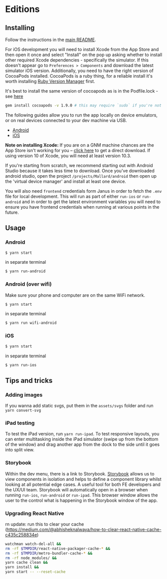 # Editions

## Installing

Follow the instructions in the [main README](https://github.com/guardian/editions/blob/master/README.md).

For iOS development you will need to install Xcode from the App Store and then open it once and select "Install" on the pop up asking whether to install other required Xcode dependencies - specifically the simulator. If this doesn't appear go to `Preferences > Components` and download the latest simulator iOS version. Additionally, you need to have the right version of CocoaPods installed. CocoaPods is a ruby thing, for a reliable install it's worth installing [Ruby Version Manager](https://rvm.io/rvm/install) first.

It's best to install the same version of cocoapods as is in the Podfile.lock - see [here](https://github.com/guardian/editions/blob/master/projects/Mallard/ios/Podfile.lock#L509)

```sh
gem install cocoapods -v 1.9.0 # this may require `sudo` if you're not using rvm or rbenv
```

The following guides allow you to run the app locally on device emulators, or on real devices connected to your dev machine via USB.

-   [Android](https://facebook.github.io/react-native/docs/getting-started#installing-dependencies-1)
-   [iOS](https://facebook.github.io/react-native/docs/getting-started#installing-dependencies)

**Note on installing Xcode:** If you are on a GNM machine chances are the App Store isn't working for you – [click here](https://developer.apple.com/download/more/) to get a direct download. If using version 10 of Xcode, you will need at least version 10.3.

If you're starting from scratch, we recommend starting out with Android Studio because it takes less time to download. Once you've downloaded
android studio, open the project `/projects/Mallard/android` then open up the 'virtual device manager' and install at least one device.

You will also need `frontend` credentials form Janus in order to fetch the `.env` file for local development. This will run as part of either `run-ios` or `run-android` and in order to get the latest environment variables you will need to ensure you have frontend credentials when running at various points in the future.

## Usage

### Android

```bash
$ yarn start
```

in separate terminal

```bash
$ yarn run-android
```

### Android (over wifi)

Make sure your phone and computer are on the same WiFi network.

```bash
$ yarn start
```

in separate terminal

```bash
$ yarn run wifi-android
```

### iOS

```bash
$ yarn start
```

in separate terminal

```bash
$ yarn run-ios
```

## Tips and tricks

### Adding images

If you wanna add static svgs, put them in the `assets/svgs` folder and run `yarn convert-svg`

### iPad testing

To test the iPad version, run `yarn run-ipad`. To test responsive layouts, you can enter multitasking inside the iPad simulator (swipe up from the bottom of the window) and drag another app from the dock to the side until it goes into split view.

### Storybook

Within the dev menu, there is a link to Storybook. [Storybook](https://storybook.js.org/) allows us to view components in isolation and helps to define a component library whilst looking at all potential edge cases. A useful tool for both FE developers and the UX/UI team. Storybook will automatically open in a browser when running `run-ios`, `run-android` or `run-ipad`. This browser window allows the user to the control what is happening in the Storybook window of the app.

### Upgrading React Native

rn update: run this to clear your cache
(https://medium.com/@abhisheknalwaya/how-to-clear-react-native-cache-c435c258834e)

```bash
watchman watch-del-all &&
rm -rf $TMPDIR/react-native-packager-cache-* &&
rm -rf $TMPDIR/metro-bundler-cache-* &&
rm -rf node_modules/ &&
yarn cache clean &&
yarn install &&
yarn start -- --reset-cache
```
